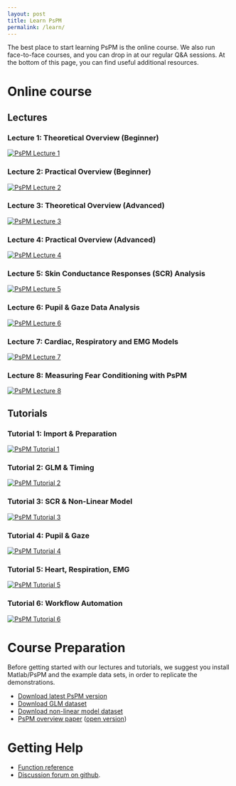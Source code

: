 ```yaml
---
layout: post
title: Learn PsPM
permalink: /learn/
---
```


The best place to start learning PsPM is the online course. We also run face-to-face courses, and you can drop in at our regular Q&A sessions. At the bottom of this page, you can find useful additional resources.

# Online course


## **Lectures**


### **Lecture 1: Theoretical Overview (Beginner)** 

[![PsPM Lecture 1](https://www.caian.uni-bonn.de/media/preview_pspm_lecture_01.jpg)](https://electure.uni-bonn.de/paella7/ui/watch.html?id=d0c8dcc3-685a-4b39-b7f7-0487f26c170e)


### **Lecture 2: Practical Overview (Beginner)** 

[![PsPM Lecture 2](https://www.caian.uni-bonn.de/media/preview_pspm_lecture_02.jpg)](https://electure.uni-bonn.de/paella7/ui/watch.html?id=8392927d-772c-4320-a6d0-4463c0b4ca06)


### **Lecture 3: Theoretical Overview (Advanced)** 

[![PsPM Lecture 3](https://www.caian.uni-bonn.de/media/preview_pspm_lecture_03.jpg)](https://electure.uni-bonn.de/paella7/ui/watch.html?id=c7e55cc5-e990-46c6-ae5e-3e464318ede6)


### **Lecture 4: Practical Overview (Advanced)** 

[![PsPM Lecture 4](https://www.caian.uni-bonn.de/media/preview_pspm_lecture_04.jpg)](https://electure.uni-bonn.de/paella7/ui/watch.html?id=93150a77-8f3d-4576-ac6d-8377039158f3)


### **Lecture 5: Skin Conductance Responses (SCR) Analysis** 

[![PsPM Lecture 5](https://www.caian.uni-bonn.de/media/preview_pspm_lecture_05.jpg)](https://electure.uni-bonn.de/paella7/ui/watch.html?id=c9704c8a-0959-4aad-a0d7-92821bfbe1fa)


### **Lecture 6: Pupil & Gaze Data Analysis** 

[![PsPM Lecture 6](https://www.caian.uni-bonn.de/media/preview_pspm_tutorial_06.jpg)](https://electure.uni-bonn.de/paella7/ui/watch.html?id=44b77fb2-a7e3-48e8-b3da-6c9827e04ce9)


### **Lecture 7: Cardiac, Respiratory and EMG Models** 

[![PsPM Lecture 7](https://www.caian.uni-bonn.de/media/preview_pspm_lecture_07.jpg)](https://electure.uni-bonn.de/paella7/ui/watch.html?id=c11981af-9c8b-451c-ae27-e2f4656fc48a)


### **Lecture 8: Measuring Fear Conditioning with PsPM**

[![PsPM Lecture 8](https://www.caian.uni-bonn.de/media/preview_pspm_lecture_08.jpg)](https://electure.uni-bonn.de/paella7/ui/watch.html?id=4c431ac3-a169-4dd3-a00b-d961bf0e3da5)


## **Tutorials**

### **Tutorial 1: Import & Preparation**

[![PsPM Tutorial 1](https://www.caian.uni-bonn.de/media/preview_pspm_tutorial_01.jpg)](https://electure.uni-bonn.de/paella7/ui/watch.html?id=d5384f68-edca-467a-8935-d0c85355c672)


### **Tutorial 2: GLM & Timing** 

[![PsPM Tutorial 2](https://www.caian.uni-bonn.de/media/preview_pspm_tutorial_02.jpg)](https://electure.uni-bonn.de/paella7/ui/watch.html?id=daaeca83-a48e-4f58-b077-c850fbc3429b)


### **Tutorial 3: SCR & Non-Linear Model** 

[![PsPM Tutorial 3](https://www.caian.uni-bonn.de/media/preview_pspm_tutorial_03.jpg)](https://electure.uni-bonn.de/paella7/ui/watch.html?id=67ac1e61-84f1-4c16-8798-521a6e9f5730)


### **Tutorial 4: Pupil & Gaze** 

[![PsPM Tutorial 4](https://www.caian.uni-bonn.de/media/preview_pspm_tutorial_04.jpg)](https://electure.uni-bonn.de/paella7/ui/watch.html?id=64b02438-9937-4cb3-87a9-5b012c8d9370)   


### **Tutorial 5: Heart, Respiration, EMG** 
[![PsPM Tutorial 5](https://www.caian.uni-bonn.de/media/preview_pspm_tutorial_05.jpg)](https://electure.uni-bonn.de/paella7/ui/watch.html?id=cd7260f8-79fc-455b-8cd9-3c152029b19a)


### **Tutorial 6: Workflow Automation** 

[![PsPM Tutorial 6](https://www.caian.uni-bonn.de/media/preview_pspm_tutorial_06.jpg)](https://electure.uni-bonn.de/paella7/ui/watch.html?id=7c24a0b6-d340-4d01-90d2-861bbcb9dc19)




# Course Preparation
Before getting started with our lectures and tutorials, we suggest you install Matlab/PsPM and the example data sets, in order to replicate the demonstrations. 

* [Download latest PsPM version](https://bachlab.github.io/PsPM/download/)
* [Download GLM dataset](https://github.com/bachlab/PsPM-tutorial-datasets/releases/download/tutorial-datasets/Tutorial_dataset_GLM.zip)
* [Download non-linear model dataset](https://github.com/bachlab/PsPM-tutorial-datasets/releases/download/tutorial-datasets/Tutorial_dataset_DCM.zip)
* [PsPM overview paper](https://doi/10.1111/psyp.13209) ([open version](https://discovery.ucl.ac.uk/id/eprint/10070115/))




# Getting Help

* [Function reference](https://bachlab.github.io/PsPM/reference/)
* [Discussion forum on github](https://github.com/bachlab/PsPM/discussions).
